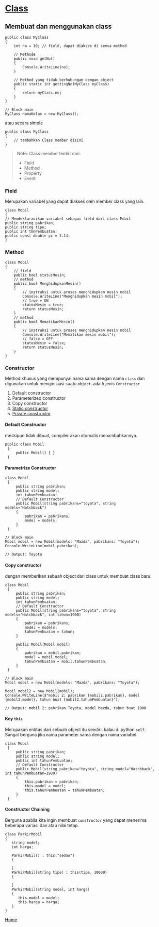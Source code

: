 # <ins>Class</ins>

## Membuat dan menggunakan class

```CSharp
public class MyClass
{
    int no = 10; // field, dapat diakses di semua method

    // Methode
    public void getNo()
    {
        Console.WriteLine(no);
    }

    // Method yang tidak berhubungan dengan object
    public static int gettingNo(MyClass myClass)
    {
        return myClass.no;
    }
}

// Block main
MyClass namaKelas = new MyClass();
```

atau secara simple

```CSharp
public class MyClass
{
    // tambahkan Class member disini
}
```

> Note:
> Class member terdiri dari:
>
> - Field
> - Method
> - Property
> - Event

### Field

Merupakan variabel yang dapat diakses oleh member class yang lain.

```Csharp
class Mobil
{
// Mendeklarasikan variabel sebagai field dari class Mobil
public string pabrikan;
public string tipe;
public int thnPembuatan;
public const double pi = 3.14;
}
```

### Method

```Csharp
class Mobil
{
    // field
    public bool statusMesin;
    // method
    public bool MenghidupkanMesin()
    {
        // instruksi untuk proses menghidupkan mesin mobil
        Console.WriteLine("Menghidupkan mesin mobil");
        // true = ON
        statusMesin = true;
        return statusMesin;
    }
    // method
    public bool MematikanMesin()
    {
        // instruksi untuk proses menghidupkan mesin mobil
        Console.WriteLine("Mematikan mesin mobil");
        // false = OFF
        statusMesin = false;
        return statusMesin;
    }
}
```

### Constructor

Method khusus yang mempunyai nama sama dengan nama `class` dan digunakan untuk menginisiasi suatu `object`.
ada 5 jenis `Constructor`

1. Default constructor
2. Parameterized constructor
3. Copy constructor
4. [Static constructor](Encapsulasi.md#static-constructor)
5. [Private constructor](Encapsulasi.md#private-constructor)

#### Default Constructor

meskipun tidak dibuat, compiler akan otomatis menambahkannya.

```CSharp
public class Mobil
 {
     public Mobil() { }
 }
```

#### Parametrize Constructor

```CSharp
class Mobil
 {
     public string pabrikan;
     public string model;
     int tahunPembuatan;
     // Default Constructor
     public Mobil(string pabrikans="toyota", string models="Hatchback")
     {
         pabrikan = pabrikans;
         model = models;
     }
 }

// Block main
Mobil mobil = new Mobil(models: "Mazda", pabrikans: "Toyota");
Console.WriteLine(mobil.pabrikan);

// Output: Toyota
```

#### Copy constructor

dengan memberikan sebuah object dari class untuk membuat class baru.

```CSharp
class Mobil
 {
     public string pabrikan;
     public string model;
     int tahunPembuatan;
     // Default Constructor
     public Mobil(string pabrikans="toyota", string models="Hatchback", int tahun=1900)
     {
         pabrikan = pabrikans;
         model = models;
         tahunPembuatan = tahun;
     }

     public Mobil(Mobil mobil)
     {
         pabrikan = mobil.pabrikan;
         model = mobil.model;
         tahunPembuatan = mobil.tahunPembuatan;
     }
 }

// Block main
Mobil mobil = new Mobil(models: "Mazda", pabrikans: "Toyota");

Mobil mobil2 = new Mobil(mobil);
Console.WriteLine($"mobil 2: pabrikan {mobil2.pabrikan}, model {mobil2.model}, tahun buat {mobil2.tahunPembuatan}");

// Output: mobil 2: pabrikan Toyota, model Mazda, tahun buat 1900
```

#### Key `this`

Merupakan entitas dari sebuah object itu sendiri. kalau di python `self`.
Sangat berguna jika nama parameter sama dengan nama variabel.

```CSharp
class Mobil
 {
     public string pabrikan;
     public string model;
     public int tahunPembuatan;
     // Default Constructor
     public Mobil(string pabrikan="toyota", string model="Hatchback", int tahunPembuatan=1900)
     {
         this.pabrikan = pabrikan;
         this.model = model;
         this.tahunPembuatan = tahunPembuatan;
     }
 }
```

#### Constructor Chaining

Berguna apabila kita ingin membuat `constructor` yang dapat menerima beberapa variasi dan atau nilai tetap.

```CSharp
class ParkirMobil
{
   string model;
   int harga;

   ParkirMobil() : this("sedan")
   {

   }
   ParkirMobil(string tipe) : this(tipe, 10000)
   {

   }
   ParkirMobil(string model, int harga)
   {
      this.model = model;
      this.harga = harga;
   }
}

```

[Home](../README.md)
